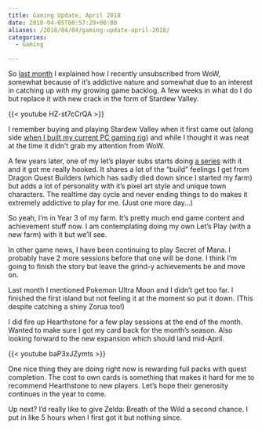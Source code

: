 ```yaml
---
title: Gaming Update, April 2018
date: 2018-04-05T00:57:29+00:00
aliases: /2018/04/04/gaming-update-april-2018/
categories:
  - Gaming

---
```

So [last month][1] I explained how I recently unsubscribed from WoW, somewhat because of it&#8217;s addictive nature and somewhat due to an interest in catching up with my growing game backlog. A few weeks in what do I do but replace it with new crack in the form of Stardew Valley.

{{< youtube HZ-st7cCrQA >}}

I remember buying and playing Stardew Valley when it first came out (along side [when I built my current PC gaming rig][2]) and while I thought it was neat at the time it didn&#8217;t grab my attention from WoW.

A few years later, one of my let&#8217;s player subs starts doing [a series][3] with it and it got me really hooked. It shares a lot of the &#8220;build&#8221; feelings I get from Dragon Quest Builders (which has sadly died down since I started my farm) but adds a lot of personality with it&#8217;s pixel art style and unique town characters. The realtime day cycle and never ending things to do makes it extremely addictive to play for me. (Just one more day&#8230;)

So yeah, I&#8217;m in Year 3 of my farm. It&#8217;s pretty much end game content and achievement stuff now. I am contemplating doing my own Let&#8217;s Play (with a new farm) with it but we&#8217;ll see.

In other game news, I have been continuing to play Secret of Mana. I probably have 2 more sessions before that one will be done. I think I&#8217;m going to finish the story but leave the grind-y achievements be and move on.

Last month I mentioned Pokemon Ultra Moon and I didn&#8217;t get too far. I finished the first island but not feeling it at the moment so put it down. (This despite catching a shiny Zorua too!)

I did fire up Hearthstone for a few play sessions at the end of the month. Wanted to make sure I got my card back for the month&#8217;s season. Also looking forward to the new expansion which should land mid-April.

{{< youtube baP3xJZymts >}}

One nice thing they are doing right now is rewarding full packs with quest completion. The cost to own cards is something that makes it hard for me to recommend Hearthstone to new players. Let&#8217;s hope their generosity continues in the year to come.

Up next? I&#8217;d really like to give Zelda: Breath of the Wild a second chance. I put in like 5 hours when I first got it but nothing since.

 [1]: http://mikezornek.com/2018/03/04/gaming-update-march-2018/
 [2]: http://mikezornek.com/2016/06/19/my-new-pc-gaming-computer/
 [3]: https://youtu.be/REMaCVZ7E8E